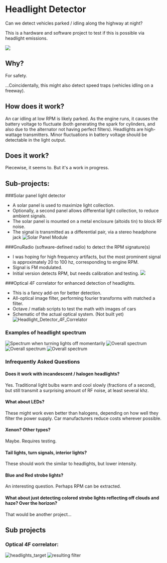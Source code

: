 
# Headlight Detector

Can we detect vehicles parked / idling along the highway at night?  

This is a hardware and software project to test if this is possible via headlight emissions.

![](icon.png)

## Why?

For safety.  

...Coincidentally, this might also detect speed traps (vehicles idling on a freeway).

## How does it work?
An car idling at low RPM is likely parked.  As the engine runs, it causes the battery voltage to fluctuate (both generating the spark for cylinders, and also due to the alternator not having perfect filters). Headlights are high-wattage transmitters.  Minor fluctuations in battery voltage should be detectable in the light output.  

## Does it work?
Piecewise, it seems to.  But it's a work in progress.  

## Sub-projects:
###Solar panel light detector
* A solar panel is used to maximize light collection.  
* Optionally, a second panel allows differential light collection, to reduce ambient signals.
* The solar panel is mounted on a metal enclosure (altoids tin) to block RF noise.
* The signal is transmitted as a differential pair, via a stereo headphone jack
![Solar Panel Module](doc/solar_panel.jpg)

###GnuRadio (software-defined radio) to detect the RPM signature(s)
* I was hoping for high frequency artifacts, but the most prominent signal is approximately 20 to 100 hz, corresponding to engine RPM.
* Signal is FM modulated. 
* Initial version detects RPM, but needs calibration and testing.
![](doc/RPM_detector.grc.png)

###Optical 4F correlator for enhanced detection of headlights.
* This is a fancy add-on for better detection.
* All-optical image filter, performing fourier transforms with matched a filter.
* Octave / matlab scripts to test the math with images of cars
* Schematic of the actual optical system.  (Not built yet)
![Headlight_Detector_4F_Correlator](doc/Headlight_Detector_4F_Correlator.png)

### Examples of headlight spectrum 
![Spectrum when turning lights off momentarily](doc/spectrum_lights_on_and_off.png)
![Overall spectrum](doc/spectrum_44khz.png)
![Overall spectrum](doc/spectrum_engine_rev_slight.png)
![Overall spectrum](doc/spectrum_engine_revs.png)



### Infrequently Asked Questions

#### Does it work with incandescent / halogen headlights?
Yes.  Traditional light bulbs warm and cool slowly (fractions of a second), but still transmit a surprising amount of RF noise, at least several khz.  

#### What about LEDs?
These might work even better than halogens, depending on how well they filter the power supply.  Car manufacturers reduce costs wherever possible.  

#### Xenon? Other types?
Maybe.  Requires testing.

#### Tail lights, turn signals, interior lights?
These should work the similar to headlights, but lower intensity.

#### Blue and Red strobe lights?
An interesting question.  Perhaps RPM can be extracted.  

#### What about just detecting colored strobe lights reflecting off clouds and haze?  Over the horizon?  
That would be another project...

## Sub projects
### Optical 4F correlator:
![headlights_target](headlights_target.png)
![resulting filter](doc/filter_2000x2000.png)








